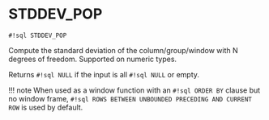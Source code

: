 # STDDEV_POP

`#!sql STDDEV_POP`

Compute the standard deviation of the column/group/window with N degrees
of freedom. Supported on numeric types.

Returns `#!sql NULL` if the input is all `#!sql NULL` or empty.

!!! note
When used as a window function with an `#!sql ORDER BY` clause but no window frame, `#!sql ROWS BETWEEN UNBOUNDED PRECEDING AND CURRENT ROW` is used by default.
